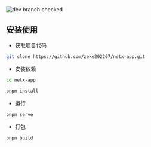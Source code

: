 ##
![dev branch checked](https://github.com/zeke202207/netx-app/workflows/netxapp/badge.svg?branch=dev)

## 安装使用

- 获取项目代码

```bash
git clone https://github.com/zeke202207/netx-app.git
```

- 安装依赖

```bash
cd netx-app

pnpm install

```

- 运行

```bash
pnpm serve
```

- 打包

```bash
pnpm build
```
